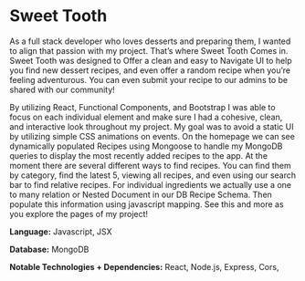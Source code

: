 # Sweet Tooth

As a full stack developer who loves desserts and preparing them, I wanted to align that passion with my project. 
That’s where Sweet Tooth Comes in. Sweet Tooth was designed to 
Offer a clean and easy to Navigate UI to help you find new dessert recipes, and even offer a random recipe when you’re 
feeling adventurous. You can even submit your recipe to our admins to be shared with our community! 




By utilizing React, Functional Components, and Bootstrap I was able to focus on each individual element and make sure I had a cohesive, clean, 
and interactive look throughout my project.  My goal was to avoid a static UI by utilizing simple CSS animations on events.	On the homepage we can
see dynamically populated Recipes using Mongoose to handle my MongoDB queries to display the most recently added recipes to the app.
At the moment there are several different ways to find recipes. You can find them by category, find the latest 5, viewing all recipes, 
and even using our search bar to find relative recipes. For individual ingredients we actually use a one to many relation or Nested Document 
in our DB Recipe Schema. Then populate this information using javascript mapping. 
See this and more as you explore the pages of my project!




  **Language:** Javascript, JSX
  
  **Database:** MongoDB
  
  **Notable Technologies + Dependencies:** React, Node.js, Express, Cors, 
